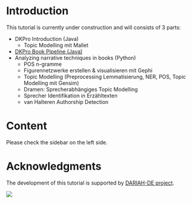 # Introduction #
This tutorial is currently under construction and will consists of 3 parts:
  * DKPro Introduction (Java)
    * Topic Modelling mit Mallet
  * [DKPro Book Pipeline (Java)](DARIAH2_DKPro_Pipeline.md)
  * Analyzing narrative techniques in books (Python)
    * POS n-gramme
    * Figurennetzwerke erstellen & visualisieren mit Gephi
    * Topic Modelling (Preprocessing Lemmatisierung, NER, POS, Topic Modelling mit Gensim)
    * Dramen: Sprecherabhängiges Topic Modelling
    * Sprecher Identifikation in Erzähltexten
    * van Halteren Authorship Detection


# Content #
Please check the sidebar on the left side.


# Acknowledgments #

The development of this tutorial is supported by [DARIAH-DE project](https://de.dariah.eu/).

[![](https://de.dariah.eu/liferay-dariah-theme/images/dariah-logo.png)](https://de.dariah.eu/)